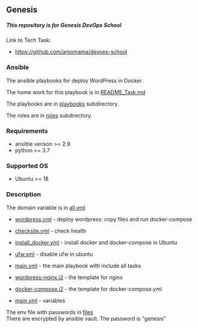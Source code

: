 ## Genesis
##### This repository is for Genesis DevOps School

Link to Tech Task:
 * https://github.com/amomama/devops-school

### Ansible

The ansible playbooks for deploy WordPress in Docker. 

The home work for this playbook is in [README_Task.md](README_Task.md)

The playbooks are in [playbooks](/playbooks/) subdirectory.

The roles are in [roles](/roles/) subdirectory.


### Requirements
* ansible verison >= 2.9
* python >= 3.7

### Supported OS
* Ubuntu >= 18

### Description

The domain variable is in [all.yml](/inventory/group_vars/all.yml)

* [wordpress.yml](/roles/wordpress/tasks/wordpress.yml)           - deploy wordpress: copy files and run docker-compose  
* [checksite.yml](/roles/wordpress/tasks/checksite.yml)           - check health  
* [install_docker.yml](/roles/wordpress/tasks/install_docker.yml) - install docker and docker-compose in Ubuntu
* [ufw.yml](/roles/wordpress/tasks/ufw.yml)                       - disable ufw in ubuntu  
* [main.yml](/roles/wordpress/tasks/main.yml)                     - the main playbook with include all tasks  

* [wordpress-nginx.j2](/roles/wordpress/templates/wordpress-nginx.j2)  - the template for nginx  
* [docker-compose.j2](/roles/wordpress/templates/docker-compose..j2)   - the template for docker-compose.yml  

* [main.yml](/roles/wordpress/defaults/main.yml)                      - variables

The env file with passwords in [files](/roles/wordpress/files/)  
There are encrypted by ansible vault. The password is "genesis"

